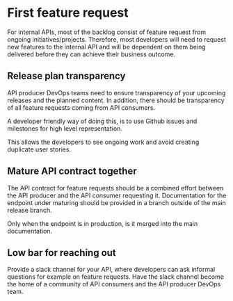 # First feature request

For internal APIs, most of the backlog consist of feature request from ongoing initiatives/projects. Therefore, most developers will need to request new features to the internal API and will be dependent on them being delivered before they can achieve their business outcome. 

## Release plan transparency
API producer DevOps teams need to ensure transparency of your upcoming releases and the planned content.
In addition, there should be transparency of all feature requests coming from API consumers. 

A developer friendly way of doing this, is to use Github issues and milestones for high level representation. 

This allows the developers to see ongoing work and avoid creating duplicate user stories. 

## Mature API contract together
The API contract for feature requests should be a combined effort between the API producer and the API consumer requesting it. 
Documentation for the endpoint under maturing should be provided in a branch outside of the main release branch.

Only when the endpoint is in production, is it merged into the main documentation.

## Low bar for reaching out
Provide a slack channel for your API, where developers can ask informal questions for example on feature requests. 
Have the slack channel become the home of a community of API consumers and the API producer DevOps team. 
